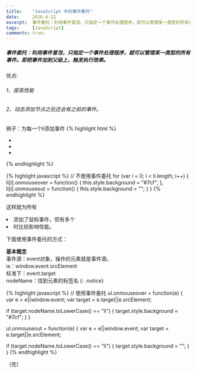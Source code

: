 ```yaml
---
title:    "JavaScript 中的事件委托"
date:     2016-4-22
excerpt:  事件委托：利用事件冒泡，只指定一个事件处理程序，就可以管理某一类型的所有事件。即把事件加到父级上，触发执行效果。
tags:     [JavaScript]
comments: true;
---
```


##### 事件委托：利用事件冒泡，只指定一个事件处理程序，就可以管理某一类型的所有事件。即把事件加到父级上，触发执行效果。
优点:
###### 1、提高性能
###### 2、动态添加节点之后还会有之前的事件。
例子：为每一个li添加事件
{% highlight html %}
<ul>
    <li></li>
    <li></li>
    <li></li>
</ul>
{% endhighlight %}

{% highlight javascript %}
// 不使用事件委托
for (var i = 0; i < li.length; i++) {
  li[i].onmouseover = function() {
    this.style.background = "#7cf";
  },
  li[i].onmouseout = function() {
    this.style.background = "";
  }
}
{% endhighlight %}

这样就为所有<li>添加了鼠标事件，但有多个<li>时比较影响性能。

下面使用事件委托的方式：

**基本概念**  
事件源：event对象，操作的元素就是事件源。  
ie：window.event.srcElement  
标准下：event.target  
nodeName：找到元素的标签名
{: .notice}

{% highlight javascript %}
// 使用事件委托
ul.onmouseover = function(e) {
  var e = e||window.event;
  var target = e.target||e.srcElement;

  if (target.nodeName.toLowerCase() == "li") {
    target.style.background = "#7cf";
  }
}

ul.onmouseout = function(e) {
  var e = e||window.event;
  var target = e.target||e.srcElement;

  if (target.nodeName.toLowerCase() == "li") {
    target.style.background = "";
  }
}
{% endhighlight %}

（完）